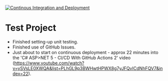 [![Continous Integration and Deployment](https://github.com/DustyDaze/RainerStropek/actions/workflows/ci-cd.yaml/badge.svg)](https://github.com/DustyDaze/RainerStropek/actions/workflows/ci-cd.yaml)

# Test Project

* Finished setting-up unit testing.
* Finished use of GitHub Issues.
* Just about to start on continuous deployment - approx 22 minutes into the 'C# ASP>NET 5 - CI/CD With GitHub Actions 2' video (https://www.youtube.com/watch?v=ySVsLE0XWQA&list=PLhGL9p3BWHwtHPWX8g7yJFQvICdNhFQV7&index=22).
